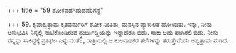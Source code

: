 +++
title = "59 ಶೋಕವಡಗಿದುದವರಿಗನ್ತ"

+++
59. ಕೃಪಾಶ್ವತ್ಥಾಮ ಕೃತವರ್ಮರಿಗೆ ಶೋಕ ನಿಂತಿತು, ಮನಸ್ಸಿನ ವ್ಯಾಕುಲತೆ ಹೋಯಿತು.  ಇನ್ನು, ನೀನು ಅನುಭವಿಸಿ ನಿನ್ನಲ್ಲಿ ನಾಟಿಕೊಂಡಿರುವ ದುರ್ಬುದ್ಧಿಯನ್ನು ಇನ್ನಾದರೂ ಬಿಡು. ಸಾಕು ಅದು ಹಾಗಿರಲಿ ಬಿಡು. ನೀನು ನನ್ನನ್ನು ಸಾಕಿದ್ದಕ್ಕೆ ಪ್ರತಿಫಲ ಎನ್ನುವಂತೆÉ, ರಾತ್ರಿಯಲ್ಲಿ ಆ ಕುಲನಾಶಕರ ತಲೆಗಳನ್ನು ತರುತ್ತೇನೆಂದು ಅಶ್ವತ್ಥಾಮ ನುಡಿದ.